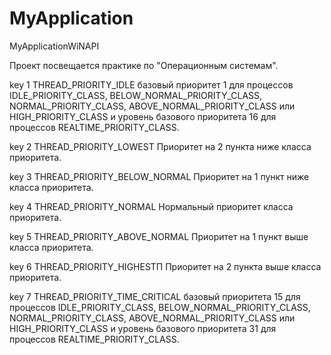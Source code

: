 # MyApplication
MyApplicationWiNAPI

Проект посвещается практике по "Операционным системам".

key 1 THREAD_PRIORITY_IDLE  					 базовый приоритет 1 для процессов IDLE_PRIORITY_CLASS, BELOW_NORMAL_PRIORITY_CLASS, NORMAL_PRIORITY_CLASS, ABOVE_NORMAL_PRIORITY_CLASS или HIGH_PRIORITY_CLASS и уровень базового приоритета 16 для процессов REALTIME_PRIORITY_CLASS.

key 2 THREAD_PRIORITY_LOWEST  				  Приоритет на 2 пункта ниже класса приоритета.
	
key 3 THREAD_PRIORITY_BELOW_NORMAL    			 Приоритет на 1 пункт ниже класса приоритета.
	
key 4 THREAD_PRIORITY_NORMAL            		 Нормальный приоритет класса приоритета.

key 5 THREAD_PRIORITY_ABOVE_NORMAL   				  Приоритет на 1 пункт выше класса приоритета.

key 6 THREAD_PRIORITY_HIGHESTП   				 Приоритет на 2 пункта выше класса приоритета.

key 7 THREAD_PRIORITY_TIME_CRITICAL       	   базовый приоритета 15 для процессов IDLE_PRIORITY_CLASS, BELOW_NORMAL_PRIORITY_CLASS, NORMAL_PRIORITY_CLASS, ABOVE_NORMAL_PRIORITY_CLASS или HIGH_PRIORITY_CLASS и уровень базового приоритета 31 для процессов REALTIME_PRIORITY_CLASS.